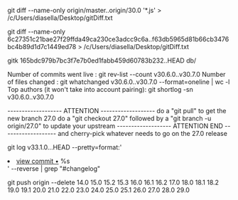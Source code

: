 git diff  --name-only  origin/master..origin/30.0 '*.js' > /c/Users/diasella/Desktop/gitDiff.txt

git diff  --name-only 6c27351c21bae27f29ffda49ca230ce3adcc9c6a..f63db5965d81b66cb3476bc4b89d1d7c1449ed78  > /c/Users/diasella/Desktop/gitDiff.txt

gitk 165bdc979b7bc3f7e7b0ed1fabb459d60783b232..HEAD db/

Number of commits went live :  git rev-list --count v30.6.0..v30.7.0
Number of files changed :  git whatchanged v30.6.0..v30.7.0 --format=oneline | wc -l
Top authors (it won't take into account pairing): git shortlog -sn  v30.6.0..v30.7.0

------------------- ATTENTION -------------------
do a "git pull" to get the new branch 27.0
do a "git checkout 27.0" followed by a "git branch -u origin/27.0" to update your upstream
------------------- ATTENTION END -------------------
and cherry-pick whatever needs to go on the 27.0 release 



git log v33.1.0...HEAD --pretty=format:'<li> <a href="http://gitlab.abcam.com/abcamrepo/PWS/commit/%H">view commit &bull;</a> %s</li> ' --reverse | grep "#changelog"

git push origin --delete 14.0 15.0 15.2 15.3 16.0 16.1 16.2 17.0 18.0 18.1 18.2 19.0 19.1 20.0 21.0 22.0 23.0 24.0 25.0 25.1 26.0 27.0 28.0 29.0 